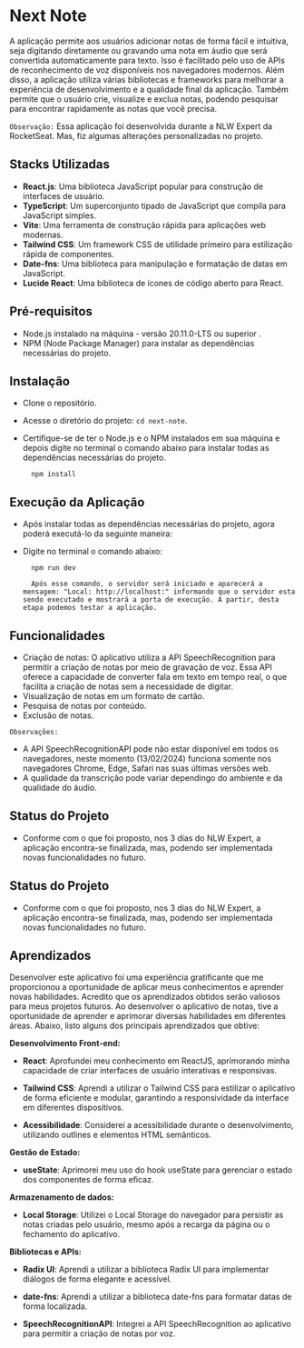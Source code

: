 
# Next Note
A aplicação permite aos usuários adicionar notas de forma fácil e intuitiva, seja digitando diretamente ou gravando uma nota em áudio que será convertida automaticamente para texto. Isso é facilitado pelo uso de APIs de reconhecimento de voz disponíveis nos navegadores modernos. Além disso, a aplicação utiliza várias bibliotecas e frameworks para melhorar a experiência de desenvolvimento e a qualidade final da aplicação. Também permite que o usuário crie, visualize e exclua notas, podendo pesquisar para encontrar rapidamente as notas que você precisa.

`Observação:` Essa aplicação foi desenvolvida durante a NLW Expert da RocketSeat. Mas, fiz algumas alterações personalizadas no projeto.







## Stacks Utilizadas

- **React.js**: Uma biblioteca JavaScript popular para construção de interfaces de usuário.
- **TypeScript**: Um superconjunto tipado de JavaScript que compila para JavaScript simples.
- **Vite**: Uma ferramenta de construção rápida para aplicações web modernas.
- **Tailwind CSS**: Um framework CSS de utilidade primeiro para estilização rápida de componentes.
- **Date-fns**: Uma biblioteca para manipulação e formatação de datas em JavaScript.
- **Lucide React**: Uma biblioteca de ícones de código aberto para React.

 


## Pré-requisitos

- Node.js instalado na máquina - versão 20.11.0-LTS ou superior .
- NPM (Node Package Manager) para instalar as dependências necessárias do projeto.
## Instalação

- Clone o repositório.
- Acesse o diretório do projeto: `cd next-note`.
- Certifique-se de ter o Node.js e o NPM instalados em sua máquina e depois digite no terminal o comando abaixo para instalar todas as dependências necessárias do projeto.

        npm install

    
## Execução da Aplicação

- Após instalar todas as dependências necessárias do projeto, agora poderá executá-lo da seguinte maneira:
- Digite no terminal o comando abaixo:

        npm run dev
        
        Após esse comando, o servidor será iniciado e aparecerá a mensagem: "Local: http://localhost:" informando que o servidor esta sendo executado e mostrará a porta de execução. A partir, desta etapa podemos testar a aplicação.
## Funcionalidades

- Criação de notas: O aplicativo utiliza a API SpeechRecognition para permitir a criação de notas por meio de gravação de voz. Essa API oferece a capacidade de converter fala em texto em tempo real, o que facilita a criação de notas sem a necessidade de digitar.
- Visualização de notas em um formato de cartão.
- Pesquisa de notas por conteúdo.
- Exclusão de notas.

`Observações:`  
- A API SpeechRecognitionAPI pode não estar disponível em todos os navegadores, neste momento (13/02/2024) funciona somente nos navegadores Chrome, Edge, Safari nas suas últimas versões web.
- A qualidade da transcrição pode variar dependingo do ambiente e da qualidade do áudio.





## Status do Projeto

- Conforme com o que foi proposto, nos 3 dias do NLW Expert, a aplicação encontra-se finalizada, mas, podendo ser implementada novas funcionalidades no futuro.
## Status do Projeto

- Conforme com o que foi proposto, nos 3 dias do NLW Expert, a aplicação encontra-se finalizada, mas, podendo ser implementada novas funcionalidades no futuro.
## Aprendizados
Desenvolver este aplicativo foi uma experiência gratificante que me proporcionou a oportunidade de aplicar meus conhecimentos e aprender novas habilidades. Acredito que os aprendizados obtidos serão valiosos para meus projetos futuros. Ao desenvolver o aplicativo de notas, tive a oportunidade de aprender e aprimorar diversas habilidades em diferentes áreas. Abaixo, listo alguns dos principais aprendizados que obtive:

**Desenvolvimento Front-end:**

- **React**: Aprofundei meu conhecimento em ReactJS, aprimorando minha capacidade de criar interfaces de usuário interativas e responsivas.

- **Tailwind CSS**: Aprendi a utilizar o Tailwind CSS para estilizar o aplicativo de forma eficiente e modular, garantindo a responsividade da interface em diferentes dispositivos.

- **Acessibilidade**: Considerei a acessibilidade durante o desenvolvimento, utilizando outlines e elementos HTML semânticos.

**Gestão de Estado:**
- **useState**: Aprimorei meu uso do hook useState para gerenciar o estado dos componentes de forma eficaz.

**Armazenamento de dados:**
- **Local Storage**: Utilizei o Local Storage do navegador para persistir as notas criadas pelo usuário, mesmo após a recarga da página ou o fechamento do aplicativo.

**Bibliotecas e APIs:**
    

- **Radix UI**: Aprendi a utilizar a biblioteca Radix UI para implementar diálogos de forma elegante e acessível.

- **date-fns**: Aprendi a utilizar a biblioteca date-fns para formatar datas de forma localizada.

- **SpeechRecognitionAPI**: Integrei a API SpeechRecognition ao aplicativo para permitir a criação de notas por voz.





